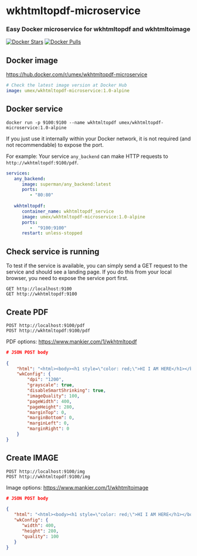 # wkhtmltopdf-microservice
### Easy Docker microservice for wkhtmltopdf and wkhtmltoimage

[![Docker Stars](https://img.shields.io/docker/stars/umex/wkhtmltopdf-microservice.svg)](https://hub.docker.com/r/umex/wkhtmltopdf-microservice/)
[![Docker Pulls](https://img.shields.io/docker/pulls/umex/wkhtmltopdf-microservice.svg)](https://hub.docker.com/r/umex/wkhtmltopdf-microservice/)

## Docker image
https://hub.docker.com/r/umex/wkhtmltopdf-microservice

```yaml
# Check the latest image version at Docker Hub
image: umex/wkhtmltopdf-microservice:1.0-alpine
```

## Docker service
```shell
docker run -p 9100:9100 --name wkhtmltopdf umex/wkhtmltopdf-microservice:1.0-alpine 
```

If you just use it internally within your Docker network, it is not required (and not recommendable) to expose the port.

For example: Your service `any_backend` can make HTTP requests to `http://wkhtmltopdf:9100/pdf`.  
```yaml
services:
   any_backend:
      image: superman/any_backend:latest
      ports:
         - "80:80"
      
   wkhtmltopdf:
      container_name: wkhtmltopdf_service
      image: umex/wkhtmltopdf-microservice:1.0-alpine
      ports:
         -  "9100:9100"
      restart: unless-stopped
```

## Check service is running
To test if the service is available, you can simply send a GET request to the service and should see a landing page.
If you do this from your local browser, you need to expose the service port first.
```http request
GET http://localhost:9100
GET http://wkhtmltopdf:9100
```

## Create PDF
```http request
POST http://localhost:9100/pdf
POST http://wkhtmltopdf:9100/pdf
```
PDF options: https://www.mankier.com/1/wkhtmltopdf
```json
# JSON POST body
   
{
    "html": "<html><body><h1 style=\"color: red;\">HI I AM HERE</h1></body></html>",
    "wkConfig": {
        "dpi": "1200",
        "grayscale": true,
        "disableSmartShrinking": true,
        "imageQuality": 100,
        "pageWidth": 400,
        "pageHeight": 280,
        "marginTop": 0,
        "marginBottom": 0,
        "marginLeft": 0,
        "marginRight": 0
    }
}
```

## Create IMAGE
```http request
POST http://localhost:9100/img
POST http://wkhtmltopdf:9100/img
```
Image options: https://www.mankier.com/1/wkhtmltoimage
```json
# JSON POST body
   
{
   "html": "<html><body><h1 style=\"color: red;\">HI I AM HERE</h1></body></html>",
   "wkConfig": {
      "width": 400,
      "height": 280,
      "quality": 100
   }
}
```
